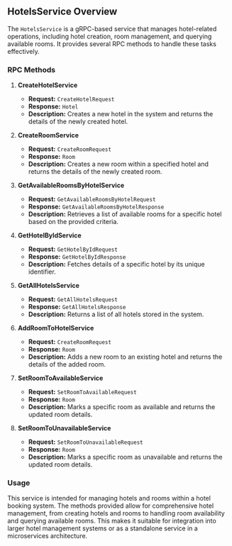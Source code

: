 ## HotelsService Overview

The `HotelsService` is a gRPC-based service that manages hotel-related operations, including hotel creation, room management, and querying available rooms. It provides several RPC methods to handle these tasks effectively.

### RPC Methods

1. **CreateHotelService**
   - **Request:** `CreateHotelRequest`
   - **Response:** `Hotel`
   - **Description:** Creates a new hotel in the system and returns the details of the newly created hotel.

2. **CreateRoomService**
   - **Request:** `CreateRoomRequest`
   - **Response:** `Room`
   - **Description:** Creates a new room within a specified hotel and returns the details of the newly created room.

3. **GetAvailableRoomsByHotelService**
   - **Request:** `GetAvailableRoomsByHotelRequest`
   - **Response:** `GetAvailableRoomsByHotelResponse`
   - **Description:** Retrieves a list of available rooms for a specific hotel based on the provided criteria.

4. **GetHotelByIdService**
   - **Request:** `GetHotelByIdRequest`
   - **Response:** `GetHotelByIdResponse`
   - **Description:** Fetches details of a specific hotel by its unique identifier.

5. **GetAllHotelsService**
   - **Request:** `GetAllHotelsRequest`
   - **Response:** `GetAllHotelsResponse`
   - **Description:** Returns a list of all hotels stored in the system.

6. **AddRoomToHotelService**
   - **Request:** `CreateRoomRequest`
   - **Response:** `Room`
   - **Description:** Adds a new room to an existing hotel and returns the details of the added room.

7. **SetRoomToAvailableService**
   - **Request:** `SetRoomToAvailableRequest`
   - **Response:** `Room`
   - **Description:** Marks a specific room as available and returns the updated room details.

8. **SetRoomToUnavailableService**
   - **Request:** `SetRoomToUnavailableRequest`
   - **Response:** `Room`
   - **Description:** Marks a specific room as unavailable and returns the updated room details.

### Usage

This service is intended for managing hotels and rooms within a hotel booking system. The methods provided allow for comprehensive hotel management, from creating hotels and rooms to handling room availability and querying available rooms. This makes it suitable for integration into larger hotel management systems or as a standalone service in a microservices architecture.
